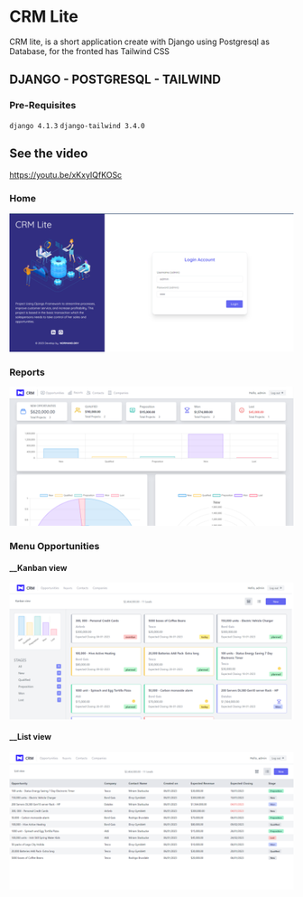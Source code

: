 # CRM Lite
CRM lite, is a short application create with Django using Postgresql as Database, for the fronted has Tailwind CSS


## DJANGO - POSTGRESQL - TAILWIND
### Pre-Requisites
`django 4.1.3`
`django-tailwind 3.4.0`

## See the video
https://youtu.be/xKxyIQfKOSc

### Home
![alt text](https://github.com/Nor-Mand/crm-lite/blob/main/media/project/hero.png)

### Reports
![alt text](https://github.com/Nor-Mand/crm-lite/blob/main/media/project/reports.png)

### Menu Opportunities
#### __Kanban view
![alt text](https://github.com/Nor-Mand/crm-lite/blob/main/media/picture_5.png)
#### __List view
![alt text](https://github.com/Nor-Mand/crm-lite/blob/main/media/picture_6.png)


